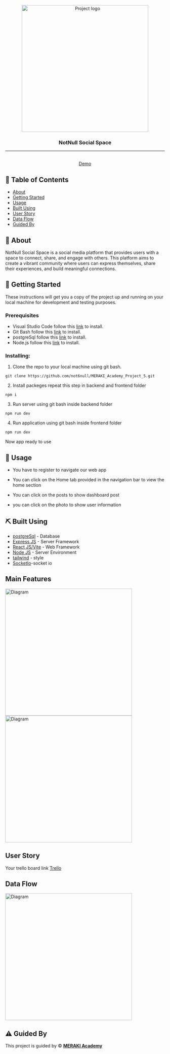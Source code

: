 <p align="center">
<a href="https://www.meraki-academy.org" target="_blank" rel="noopener noreferrer">
 <img width="400px" height="400px" src="https://i.ibb.co/tKwsXkY/Not-Null-logos-black.png" alt="Project logo">
 </a>
</p>

<h3 align="center">NotNull Social Space
</h3>

---

<p align="center"> 
    <br> 
<a href=''>Demo</a>
    <br> 
</p>

## 📝 Table of Contents

- [About](#about)
- [Getting Started](#getting_started)
- [Usage](#usage)
- [Built Using](#built_using)
- [User Story](#user_story)
- [Data Flow](#data_flow)
- [Guided By](#guided_by)

## 🧐 About <a name = "about"></a>

NotNull Social Space is a social media platform that provides users with a space to connect, share, and engage with others. This platform aims to create a vibrant community where users can express themselves, share their experiences, and build meaningful connections.

## 🏁 Getting Started <a name = "getting_started"></a>

These instructions will get you a copy of the project up and running on your local machine for development and testing purposes.

### Prerequisites

- Visual Studio Code follow this <a href='https://code.visualstudio.com/'>link</a> to install.
- Git Bash follow this <a href='https://git-scm.com/downloads'>link</a> to install.
- postgreSql follow this <a href='https://www.elephantsql.com/'>link</a> to install.
- Node.js follow this <a href='https://nodejs.org/en/download/current'>link</a> to install.

### Installing:

1. Clone the repo to your local machine using git bash.

```
git clone https://github.com/not6null/MERAKI_Academy_Project_5.git
```

2. Install packeges repeat this step in backend and frontend folder

```
npm i
```

3. Run server using git bash inside backend folder

```
npm run dev
```

4. Run application using git bash inside frontend folder

```
npm run dev
```

Now app ready to use

## 🎈 Usage <a name="usage"></a>

- You have to register to navigate our web app

- You can click on the Home tab provided in the navigation bar to view the home section
- You can click on the posts to show dashboard post

- you can click on the photo to show user information

## ⛏️ Built Using <a name = "built_using"></a>

- [postgreSql](https://www.mongodb.com/) - Database
- [Express JS](https://expressjs.com/) - Server Framework
- [React JS/Vite](https://https://reactjs.org/) - Web Framework
- [Node JS](https://nodejs.org/en/) - Server Environment
- [tailwind](https://tailwindcss.com/docs) - style
- [SocketIo](https://socket.io/)-socket io

## Main Features <a name="user_story"></a>

<img src="https://i.ibb.co/Phdsrkv/NotNull.png" alt="Diagram" width="400px" height="400px">

<img src="https://i.ibb.co/Phdsrkv/NotNull.png" alt="Diagram" width="400px" height="400px">

## User Story <a name = "#user_story"></a>

Your trello board link
<a href='https://trello.com/b/XAGEAVdw/notnull'>Trello</a>

## Data Flow <a name = "#data_flow"></a>

<img width=400px height=400px src="https://i.ibb.co/Phdsrkv/NotNull.png" alt="Diagram"></a>

## ⚠️ Guided By <a name = "guided_by"></a>

This project is guided by ©️ **[MERAKI Academy](https://www.meraki-academy.org)**
